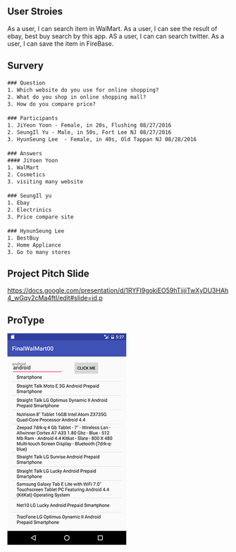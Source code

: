 ## User Stroies
As a user, I can search item in WalMart.
As a user, I can see the result of ebay, best buy search by this app.
AS a user, I can can search twitter.
As a user, I can save the item in FireBase.

## Survery
	### Question
	1. Which website do you use for online shopping?
	2. What do you shop in online shopping mall?
	3. How do you compare price?

	### Participants
	1. JiYeon Yoon - Female, in 20s, Flushing 08/27/2016
	2. SeungIl Yu - Male, in 50s, Fort Lee NJ 08/27/2016
	3. HyunSeung Lee  - Female, in 40s, Old Tappan NJ 08/28/2016

	### Answers
	#### JiYoen Yoon
	1. WalMart
	2. Cosmetics
	3. visiting many website

	### SeungIl yu 
	1. Ebay
	2. Electrinics
	3. Price compare site

	### HynunSeung Lee
	1. BestBuy
	2. Home Appliance
	3. Go to many stores

## Project Pitch Slide
https://docs.google.com/presentation/d/1RYFI9gokiEO59hTiijiTwXyDU3HAh4_wGqy2cMa4ftI/edit#slide=id.p


## ProType
![serach image](./image/protoType.png)

